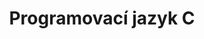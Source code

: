 ---
title: "Programovací jazyk C"
redirect_to: /rozcestnik.html#Programovací_jazyk_C
exclude: true
---